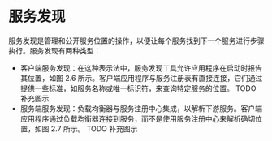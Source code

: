 # 服务发现

服务发现是管理和公开服务位置的操作，以便让每个服务找到下一个服务进行步骤执行。服务发现有两种类型：

- 客户端服务发现：在这种表示法中，服务发现工具允许应用程序在启动时报告其位置，如图 2.6 所示。客户端应用程序与服务注册表有直接连接，它们通过提供一些标准，如服务名称或唯一标识符，来查询特定服务的位置。
  TODO 补充图示
- 服务端服务发现：负载均衡器与服务注册中心集成，以解析下游服务。客户端应用程序通过负载均衡器连接到服务，而不是使用服务注册中心来解析确切位置，如图 2.7 所示。
  TODO 补充图示
